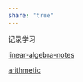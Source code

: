 ```yaml
---
share: "true"
---
```


记录学习

[linear-algebra-notes](./linear-algebra-notes.md)

[arithmetic](./arithmetic.md)
